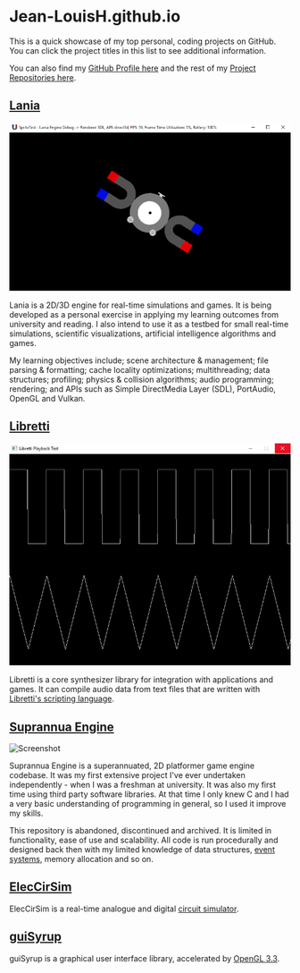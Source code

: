 # Jean-LouisH.github.io

This is a quick showcase of my top personal, coding projects on GitHub. You can click the project titles in this list to see additional information.

You can also find my [GitHub Profile here](https://github.com/Jean-LouisH) and the rest of my [Project Repositories here](https://github.com/Jean-LouisH?tab=repositories).

## [Lania](https://github.com/Jean-LouisH/Lania/blob/master/README.md)

![Screenshot](https://github.com/Jean-LouisH/Lania/blob/master/Documentation/Images/sprite_test.png)

Lania is a 2D/3D engine for real-time simulations and games. It is being developed as a personal exercise in applying my learning outcomes from university and reading. I also intend to use it as a testbed for small real-time simulations, scientific visualizations, artificial intelligence algorithms and games.

My learning objectives include; scene architecture & management; file parsing & formatting; cache locality optimizations; multithreading; data structures; profiling; physics & collision algorithms; audio programming; rendering; and APIs such as Simple DirectMedia Layer (SDL), PortAudio, OpenGL and Vulkan.

## [Libretti](https://github.com/Jean-LouisH/Libretti/blob/master/README.md)

![Screenshot](https://github.com/Jean-LouisH/Libretti/blob/master/screenshot.png)

Libretti is a core synthesizer library for integration with applications and games. It can compile audio data from text files that are written with [Libretti's scripting language](https://github.com/Jean-LouisH/Libretti/blob/master/Documentation/Scripting%20Language%20Specification.txt).

## [Suprannua Engine](https://github.com/Jean-LouisH/SuprannuaEngine/blob/master/README.md)

![Screenshot](https://github.com/Jean-LouisH/SuprannuaEngine/blob/master/Documentation/Images/SuprannuaEngine.png)

Suprannua Engine is a superannuated, 2D platformer game engine codebase. It was my first extensive project I've ever undertaken independently - when I was a freshman at university. It was also my first time using third party software libraries. At that time I only knew C and I had a very basic understanding of programming in general, so I used it improve my skills. 

This repository is abandoned, discontinued and archived. It is limited in functionality, ease of use and scalability. All code is run procedurally and designed back then with my limited knowledge of data structures, [event systems](https://github.com/Jean-LouisH/SuprannuaEngine/blob/master/SuprannuaEngine/Events.c), memory allocation and so on.

## [ElecCirSim](https://github.com/Jean-LouisH/ElecCirSim/blob/master/README.md)

ElecCirSim is a real-time analogue and digital [circuit simulator](https://en.wikipedia.org/wiki/Electronic_circuit_simulation). 

## [guiSyrup](https://github.com/Jean-LouisH/guiSyrup/blob/master/README.md)

guiSyrup is a graphical user interface library, accelerated by [OpenGL 3.3](https://www.khronos.org/registry/OpenGL/specs/gl/glspec33.core.pdf). 